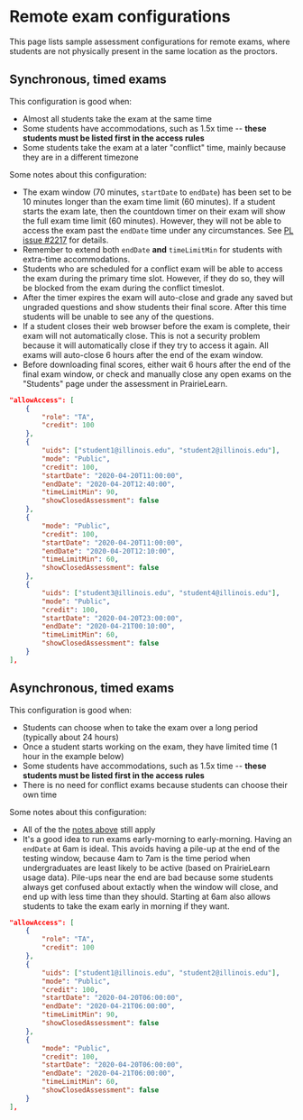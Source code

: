 
# Remote exam configurations

This page lists sample assessment configurations for remote exams, where students are not physically present in the same location as the proctors.


## Synchronous, timed exams

This configuration is good when:

* Almost all students take the exam at the same time
* Some students have accommodations, such as 1.5x time -- **these students must be listed first in the access rules**
* Some students take the exam at a later "conflict" time, mainly because they are in a different timezone

Some notes about this configuration:

* The exam window (70 minutes, `startDate` to `endDate`) has been set to be 10 minutes longer than the exam time limit (60 minutes). If a student starts the exam late, then the countdown timer on their exam will show the full exam time limit (60 minutes). However, they will not be able to access the exam past the `endDate` time under any circumstances. See [PL issue #2217](https://github.com/PrairieLearn/PrairieLearn/issues/2217) for details.
* Remember to extend both `endDate` **and** `timeLimitMin` for students with extra-time accommodations.
* Students who are scheduled for a conflict exam will be able to access the exam during the primary time slot. However, if they do so, they will be blocked from the exam during the conflict timeslot.
* After the timer expires the exam will auto-close and grade any saved but ungraded questions and show students their final score. After this time students will be unable to see any of the questions.
* If a student closes their web browser before the exam is complete, their exam will not automatically close. This is not a security problem because it will automatically close if they try to access it again. All exams will auto-close 6 hours after the end of the exam window.
* Before downloading final scores, either wait 6 hours after the end of the final exam window, or check and manually close any open exams on the "Students" page under the assessment in PrairieLearn.

```json
"allowAccess": [
    {
        "role": "TA",
        "credit": 100
    },
    {
        "uids": ["student1@illinois.edu", "student2@illinois.edu"],
        "mode": "Public",
        "credit": 100,
        "startDate": "2020-04-20T11:00:00",
        "endDate": "2020-04-20T12:40:00",
        "timeLimitMin": 90,
        "showClosedAssessment": false
    },
    {
        "mode": "Public",
        "credit": 100,
        "startDate": "2020-04-20T11:00:00",
        "endDate": "2020-04-20T12:10:00",
        "timeLimitMin": 60,
        "showClosedAssessment": false
    },
    {
        "uids": ["student3@illinois.edu", "student4@illinois.edu"],
        "mode": "Public",
        "credit": 100,
        "startDate": "2020-04-20T23:00:00",
        "endDate": "2020-04-21T00:10:00",
        "timeLimitMin": 60,
        "showClosedAssessment": false
    }
],
```

## Asynchronous, timed exams

This configuration is good when:

* Students can choose when to take the exam over a long period (typically about 24 hours)
* Once a student starts working on the exam, they have limited time (1 hour in the example below)
* Some students have accommodations, such as 1.5x time -- **these students must be listed first in the access rules**
* There is no need for conflict exams because students can choose their own time

Some notes about this configuration:

* All of the the [notes above](#synchronous-timed-exams) still apply
* It's a good idea to run exams early-morning to early-morning. Having an `endDate` at 6am is ideal. This avoids having a pile-up at the end of the testing window, because 4am to 7am is the time period when undergraduates are least likely to be active (based on PrairieLearn usage data). Pile-ups near the end are bad because some students always get confused about extactly when the window will close, and end up with less time than they should. Starting at 6am also allows students to take the exam early in morning if they want.

```json
"allowAccess": [
    {
        "role": "TA",
        "credit": 100
    },
    {
        "uids": ["student1@illinois.edu", "student2@illinois.edu"],
        "mode": "Public",
        "credit": 100,
        "startDate": "2020-04-20T06:00:00",
        "endDate": "2020-04-21T06:00:00",
        "timeLimitMin": 90,
        "showClosedAssessment": false
    },
    {
        "mode": "Public",
        "credit": 100,
        "startDate": "2020-04-20T06:00:00",
        "endDate": "2020-04-21T06:00:00",
        "timeLimitMin": 60,
        "showClosedAssessment": false
    }
],
```
